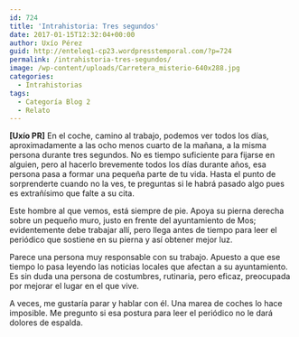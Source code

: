 ```yaml
---
id: 724
title: 'Intrahistoria: Tres segundos'
date: 2017-01-15T12:32:04+00:00
author: Uxío Pérez
guid: http://enteleq1-cp23.wordpresstemporal.com/?p=724
permalink: /intrahistoria-tres-segundos/
image: /wp-content/uploads/Carretera_misterio-640x288.jpg
categories:
  - Intrahistorias
tags:
  - Categoría Blog 2
  - Relato
---
```


**[Uxío PR]** En el coche, camino al trabajo, podemos ver todos los días, aproximadamente a las ocho menos cuarto de la mañana, a la misma persona durante tres segundos. No es tiempo suficiente para fijarse en alguien, pero al hacerlo brevemente todos los días durante años, esa persona pasa a formar una pequeña parte de tu vida. Hasta el punto de sorprenderte cuando no la ves, te preguntas si le habrá pasado algo pues es extrañísimo que falte a su cita.

Este hombre al que vemos, está siempre de pie. Apoya su pierna derecha sobre un pequeño muro, justo en frente del ayuntamiento de Mos;  evidentemente debe trabajar allí, pero llega antes de tiempo para leer el periódico que sostiene en su pierna y así obtener mejor luz.

Parece una persona muy responsable con su trabajo. Apuesto a que ese tiempo lo pasa leyendo las noticias locales que afectan a su ayuntamiento. Es sin duda una persona de costumbres, rutinaria, pero eficaz, preocupada por mejorar el lugar en el que vive.

A veces, me gustaría parar y hablar con él. Una marea de coches lo hace imposible. Me pregunto si esa postura para leer el periódico no le dará dolores de espalda.
